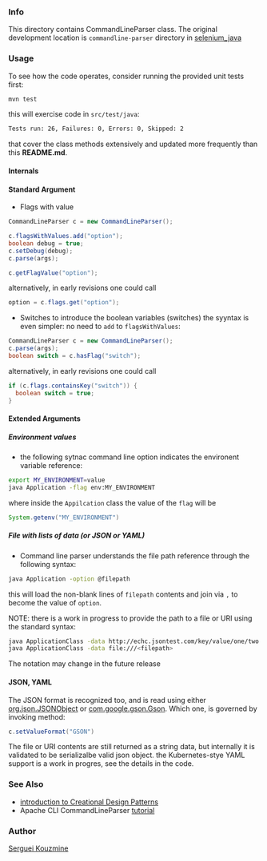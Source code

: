 ### Info

This directory contains CommandLineParser class. The original development location is `commandline-parser` directory in [selenium_java](https://github.com/sergueik/selenium_java.git)

### Usage

To see how the code operates, consider running the provided unit tests first:
```sh
mvn test
```
this will exercise code in `src/test/java`:
```sh
Tests run: 26, Failures: 0, Errors: 0, Skipped: 2
```
that cover the class methods extensively and updated more frequently than this __README.md__.

#### Internals
#### Standard Argument
* Flags with value
```java
CommandLineParser c = new CommandLineParser();

c.flagsWithValues.add("option");
boolean debug = true;
c.setDebug(debug);
c.parse(args);

c.getFlagValue("option");
```
alternatively, in early revisions one could call
```java
option = c.flags.get("option");
```
* Switches
to introduce the boolean variables (switches) the syyntax is even simpler: no need to `add` to `flagsWithValues`:

```java
CommandLineParser c = new CommandLineParser();
c.parse(args);
boolean switch = c.hasFlag("switch");
```

alternatively, in early revisions one could call
```java
if (c.flags.containsKey("switch")) {
  boolean switch = true;
}
```
####  Extended Arguments
##### Environment values

* the following sytnac command line option indicates the environent variable reference:
```sh
export MY_ENVIRONMENT=value
java Application -flag env:MY_ENVIRONMENT
```
where inside the `Appilcation` class the value of the `flag`
will be
```java
System.getenv("MY_ENVIRONMENT")
```

##### File with lists of data (or JSON or YAML)
* Command line parser understands the file path reference through the following syntax:
```sh
java Application -option @filepath
```
this will load the non-blank lines of `filepath` contents and join via `,` to become the value of `option`. 

NOTE: there is a  work in progress to  provide the path to a file or URI using the standard syntax:
```sh
java ApplicationClass -data http://echc.jsontest.com/key/value/one/two
java ApplicationClass -data file:///<filepath>
```
The notation may change in the future release

#### JSON, YAML
The JSON format is recognized too, and is read using either [org.json.JSONObject](https://stleary.github.io/JSON-java/org/json/JSONObject.html) or [com.google.gson.Gson](https://javadoc.io/doc/com.google.code.gson/gson/latest/com.google.gson/module-summary.html). 
Which one, is governed by invoking method:
```java
c.setValueFormat("GSON")
```
The file or URI contents are still  returned as a string data, but internally it is validated  to be serializalbe valid json object.
the Kubernetes-stye YAML support is a work in progres, see the details in the code.
### See Also
 * [introduction to Creational Design Patterns](https://www.baeldung.com/creational-design-patterns)
  * Apache CLI CommandLineParser [tutorial](https://commons.apache.org/proper/commons-cli/usage.html)
  
### Author
[Serguei Kouzmine](kouzmine_serguei@yahoo.com)
